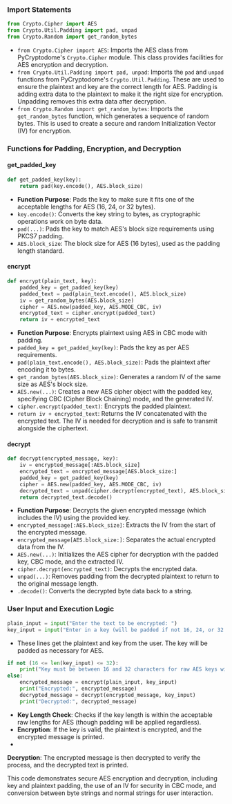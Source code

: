 ### Import Statements

```python
from Crypto.Cipher import AES
from Crypto.Util.Padding import pad, unpad
from Crypto.Random import get_random_bytes
```

- `from Crypto.Cipher import AES`: Imports the AES class from PyCryptodome's `Crypto.Cipher` module. This class provides facilities for AES encryption and decryption.
- `from Crypto.Util.Padding import pad, unpad`: Imports the `pad` and `unpad` functions from PyCryptodome's `Crypto.Util.Padding`. These are used to ensure the plaintext and key are the correct length for AES. Padding is adding extra data to the plaintext to make it the right size for encryption. Unpadding removes this extra data after decryption.
- `from Crypto.Random import get_random_bytes`: Imports the `get_random_bytes` function, which generates a sequence of random bytes. This is used to create a secure and random Initialization Vector (IV) for encryption.

### Functions for Padding, Encryption, and Decryption

#### get_padded_key

```python
def get_padded_key(key):
    return pad(key.encode(), AES.block_size)
```

- **Function Purpose**: Pads the key to make sure it fits one of the acceptable lengths for AES (16, 24, or 32 bytes).
- `key.encode()`: Converts the key string to bytes, as cryptographic operations work on byte data.
- `pad(...)`: Pads the key to match AES's block size requirements using PKCS7 padding.
- `AES.block_size`: The block size for AES (16 bytes), used as the padding length standard.

#### encrypt

```python
def encrypt(plain_text, key):
    padded_key = get_padded_key(key)
    padded_text = pad(plain_text.encode(), AES.block_size)
    iv = get_random_bytes(AES.block_size)
    cipher = AES.new(padded_key, AES.MODE_CBC, iv)
    encrypted_text = cipher.encrypt(padded_text)
    return iv + encrypted_text
```

- **Function Purpose**: Encrypts plaintext using AES in CBC mode with padding.
- `padded_key = get_padded_key(key)`: Pads the key as per AES requirements.
- `pad(plain_text.encode(), AES.block_size)`: Pads the plaintext after encoding it to bytes.
- `get_random_bytes(AES.block_size)`: Generates a random IV of the same size as AES's block size.
- `AES.new(...)`: Creates a new AES cipher object with the padded key, specifying CBC (Cipher Block Chaining) mode, and the generated IV.
- `cipher.encrypt(padded_text)`: Encrypts the padded plaintext.
- `return iv + encrypted_text`: Returns the IV concatenated with the encrypted text. The IV is needed for decryption and is safe to transmit alongside the ciphertext.

#### decrypt

```python
def decrypt(encrypted_message, key):
    iv = encrypted_message[:AES.block_size]
    encrypted_text = encrypted_message[AES.block_size:]
    padded_key = get_padded_key(key)
    cipher = AES.new(padded_key, AES.MODE_CBC, iv)
    decrypted_text = unpad(cipher.decrypt(encrypted_text), AES.block_size)
    return decrypted_text.decode()
```

- **Function Purpose**: Decrypts the given encrypted message (which includes the IV) using the provided key.
- `encrypted_message[:AES.block_size]`: Extracts the IV from the start of the encrypted message.
- `encrypted_message[AES.block_size:]`: Separates the actual encrypted data from the IV.
- `AES.new(...)`: Initializes the AES cipher for decryption with the padded key, CBC mode, and the extracted IV.
- `cipher.decrypt(encrypted_text)`: Decrypts the encrypted data.
- `unpad(...)`: Removes padding from the decrypted plaintext to return to the original message length.
- `.decode()`: Converts the decrypted byte data back to a string.

### User Input and Execution Logic

```python
plain_input = input("Enter the text to be encrypted: ")
key_input = input("Enter in a key (will be padded if not 16, 24, or 32 characters): ")
```

- These lines get the plaintext and key from the user. The key will be padded as necessary for AES.

```python
if not (16 <= len(key_input) <= 32):
    print("Key must be between 16 and 32 characters for raw AES keys without padding!")
else:
    encrypted_message = encrypt(plain_input, key_input)
    print("Encrypted:", encrypted_message)
    decrypted_message = decrypt(encrypted_message, key_input)
    print("Decrypted:", decrypted_message)
```

- **Key Length Check**: Checks if the key length is within the acceptable raw lengths for AES (though padding will be applied regardless).
- **Encryption**: If the key is valid, the plaintext is encrypted, and the encrypted message is printed.
-

 **Decryption**: The encrypted message is then decrypted to verify the process, and the decrypted text is printed.

This code demonstrates secure AES encryption and decryption, including key and plaintext padding, the use of an IV for security in CBC mode, and conversion between byte strings and normal strings for user interaction.